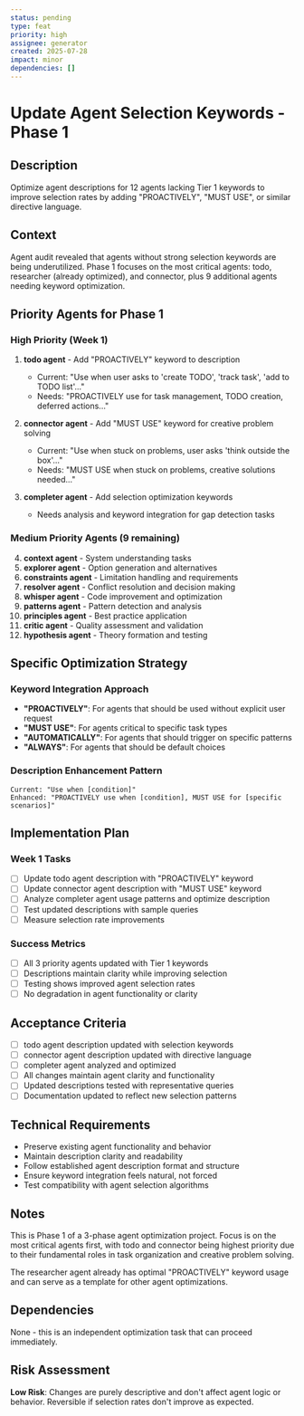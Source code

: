 ```yaml
---
status: pending
type: feat
priority: high
assignee: generator
created: 2025-07-28
impact: minor
dependencies: []
---
```


# Update Agent Selection Keywords - Phase 1

## Description
Optimize agent descriptions for 12 agents lacking Tier 1 keywords to improve selection rates by adding "PROACTIVELY", "MUST USE", or similar directive language.

## Context
Agent audit revealed that agents without strong selection keywords are being underutilized. Phase 1 focuses on the most critical agents: todo, researcher (already optimized), and connector, plus 9 additional agents needing keyword optimization.

## Priority Agents for Phase 1

### High Priority (Week 1)
1. **todo agent** - Add "PROACTIVELY" keyword to description
   - Current: "Use when user asks to 'create TODO', 'track task', 'add to TODO list'..."
   - Needs: "PROACTIVELY use for task management, TODO creation, deferred actions..."

2. **connector agent** - Add "MUST USE" keyword for creative problem solving
   - Current: "Use when stuck on problems, user asks 'think outside the box'..."
   - Needs: "MUST USE when stuck on problems, creative solutions needed..."

3. **completer agent** - Add selection optimization keywords
   - Needs analysis and keyword integration for gap detection tasks

### Medium Priority Agents (9 remaining)
4. **context agent** - System understanding tasks
5. **explorer agent** - Option generation and alternatives  
6. **constraints agent** - Limitation handling and requirements
7. **resolver agent** - Conflict resolution and decision making
8. **whisper agent** - Code improvement and optimization
9. **patterns agent** - Pattern detection and analysis
10. **principles agent** - Best practice application
11. **critic agent** - Quality assessment and validation
12. **hypothesis agent** - Theory formation and testing

## Specific Optimization Strategy

### Keyword Integration Approach
- **"PROACTIVELY"**: For agents that should be used without explicit user request
- **"MUST USE"**: For agents critical to specific task types
- **"AUTOMATICALLY"**: For agents that should trigger on specific patterns
- **"ALWAYS"**: For agents that should be default choices

### Description Enhancement Pattern
```
Current: "Use when [condition]"
Enhanced: "PROACTIVELY use when [condition], MUST USE for [specific scenarios]"
```

## Implementation Plan

### Week 1 Tasks
- [ ] Update todo agent description with "PROACTIVELY" keyword
- [ ] Update connector agent description with "MUST USE" keyword  
- [ ] Analyze completer agent usage patterns and optimize description
- [ ] Test updated descriptions with sample queries
- [ ] Measure selection rate improvements

### Success Metrics
- [ ] All 3 priority agents updated with Tier 1 keywords
- [ ] Descriptions maintain clarity while improving selection
- [ ] Testing shows improved agent selection rates
- [ ] No degradation in agent functionality or clarity

## Acceptance Criteria
- [ ] todo agent description updated with selection keywords
- [ ] connector agent description updated with directive language
- [ ] completer agent analyzed and optimized
- [ ] All changes maintain agent clarity and functionality
- [ ] Updated descriptions tested with representative queries
- [ ] Documentation updated to reflect new selection patterns

## Technical Requirements
- Preserve existing agent functionality and behavior
- Maintain description clarity and readability
- Follow established agent description format and structure
- Ensure keyword integration feels natural, not forced
- Test compatibility with agent selection algorithms

## Notes
This is Phase 1 of a 3-phase agent optimization project. Focus is on the most critical agents first, with todo and connector being highest priority due to their fundamental roles in task organization and creative problem solving.

The researcher agent already has optimal "PROACTIVELY" keyword usage and can serve as a template for other agent optimizations.

## Dependencies
None - this is an independent optimization task that can proceed immediately.

## Risk Assessment
**Low Risk**: Changes are purely descriptive and don't affect agent logic or behavior. Reversible if selection rates don't improve as expected.